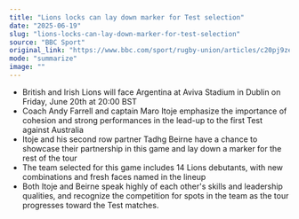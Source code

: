 ```yaml
---
title: "Lions locks can lay down marker for Test selection"
date: "2025-06-19"
slug: "lions-locks-can-lay-down-marker-for-test-selection"
source: "BBC Sport"
original_link: "https://www.bbc.com/sport/rugby-union/articles/c20pj9ze558o"
mode: "summarize"
image: ""
---
```


- British and Irish Lions will face Argentina at Aviva Stadium in Dublin on Friday, June 20th at 20:00 BST
- Coach Andy Farrell and captain Maro Itoje emphasize the importance of cohesion and strong performances in the lead-up to the first Test against Australia
- Itoje and his second row partner Tadhg Beirne have a chance to showcase their partnership in this game and lay down a marker for the rest of the tour
- The team selected for this game includes 14 Lions debutants, with new combinations and fresh faces named in the lineup
- Both Itoje and Beirne speak highly of each other's skills and leadership qualities, and recognize the competition for spots in the team as the tour progresses toward the Test matches.